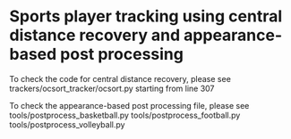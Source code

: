 # Sports player tracking using central distance recovery and appearance-based post processing

To check the code for central distance recovery, please see
trackers/ocsort_tracker/ocsort.py
starting from line 307

To check the appearance-based post processing file, please see
tools/postprocess_basketball.py
tools/postprocess_football.py
tools/postprocess_volleyball.py
